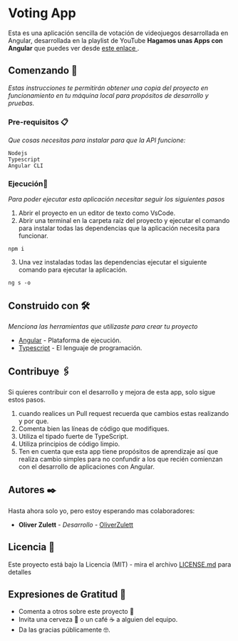 # Voting App

Esta es una aplicación sencilla de votación de videojuegos desarrollada en Angular, desarrollada en la playlist de YouTube **Hagamos unas Apps con Angular** que puedes ver desde [este enlace ](https://www.youtube.com/channel/UC0oM2dQuy1KKi1r4Y0zzOOA).

## Comenzando 🚀

_Estas instrucciones te permitirán obtener una copia del proyecto en funcionamiento en tu máquina local para propósitos de desarrollo y pruebas._


### Pre-requisitos 📋

_Que cosas necesitas para instalar para que la API funcione:_

```
Nodejs
Typescript
Angular CLI
```

### Ejecución🔧

_Para poder ejecutar esta aplicación necesitar seguir los siguientes pasos_

1. Abrir el proyecto en un editor de texto como VsCode.
2. Abrir una terminal en la carpeta raíz del proyecto y ejecutar el comando para instalar todas las dependencias que la aplicación necesita para funcionar.

```
npm i
```

3. Una vez instaladas todas las dependencias ejecutar el siguiente comando para ejecutar la aplicación.

```
ng s -o
```

## Construido con 🛠️

_Menciona las herramientas que utilizaste para crear tu proyecto_

* [Angular](https://angular.io/) - Plataforma de ejecución.
* [Typescript](https://www.typescriptlang.org/) - El lenguaje de programación.

## Contribuye 🖇️

Si quieres contribuir con el desarrollo y mejora de esta app, solo sigue estos pasos.

1. cuando realices un Pull request recuerda que cambios estas realizando y por que.
2. Comenta bien las líneas de código que modifiques.
3. Utiliza el tipado fuerte de TypeScript.
4. Utiliza principios de código limpio.
5. Ten en cuenta que esta app tiene propósitos de aprendizaje así que realiza cambio simples para no confundir a los que recién comienzan con el desarrollo de aplicaciones con Angular.

## Autores ✒️

Hasta ahora solo yo, pero estoy esperando mas colaboradores:

* **Oliver Zulett** - *Desarrollo* - [OliverZulett](https://github.com/OliverZulett)

## Licencia 📄

Este proyecto está bajo la Licencia (MIT) - mira el archivo [LICENSE.md](LICENSE.md) para detalles

## Expresiones de Gratitud 🎁

* Comenta a otros sobre este proyecto 📢
* Invita una cerveza 🍺 o un café ☕ a alguien del equipo. 
* Da las gracias públicamente 🤓.
